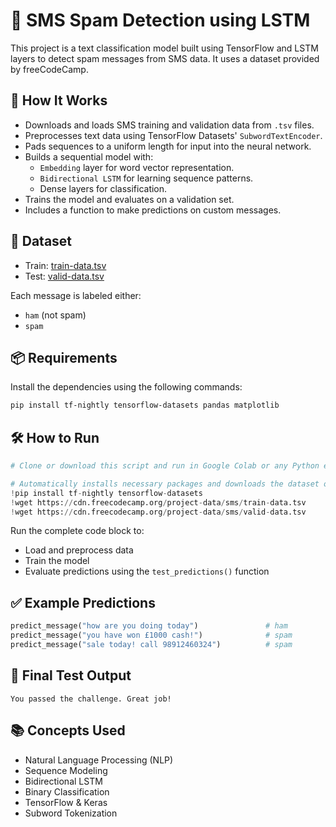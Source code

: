 # 📱 SMS Spam Detection using LSTM

This project is a text classification model built using TensorFlow and LSTM layers to detect spam messages from SMS data. It uses a dataset provided by freeCodeCamp.

## 🚀 How It Works

- Downloads and loads SMS training and validation data from `.tsv` files.
- Preprocesses text data using TensorFlow Datasets' `SubwordTextEncoder`.
- Pads sequences to a uniform length for input into the neural network.
- Builds a sequential model with:
  - `Embedding` layer for word vector representation.
  - `Bidirectional LSTM` for learning sequence patterns.
  - Dense layers for classification.
- Trains the model and evaluates on a validation set.
- Includes a function to make predictions on custom messages.

## 🧾 Dataset

- Train: [train-data.tsv](https://cdn.freecodecamp.org/project-data/sms/train-data.tsv)
- Test: [valid-data.tsv](https://cdn.freecodecamp.org/project-data/sms/valid-data.tsv)

Each message is labeled either:
- `ham` (not spam)
- `spam`

## 📦 Requirements

Install the dependencies using the following commands:

```bash
pip install tf-nightly tensorflow-datasets pandas matplotlib
```

## 🛠 How to Run

```python
# Clone or download this script and run in Google Colab or any Python environment.

# Automatically installs necessary packages and downloads the dataset or you can directly download the datasets files from this repository 
!pip install tf-nightly tensorflow-datasets
!wget https://cdn.freecodecamp.org/project-data/sms/train-data.tsv
!wget https://cdn.freecodecamp.org/project-data/sms/valid-data.tsv
```

Run the complete code block to:
- Load and preprocess data
- Train the model
- Evaluate predictions using the `test_predictions()` function

## ✅ Example Predictions

```python
predict_message("how are you doing today")               # ham
predict_message("you have won £1000 cash!")              # spam
predict_message("sale today! call 98912460324")          # spam
```

## 🏁 Final Test Output

```text
You passed the challenge. Great job!
```

## 📚 Concepts Used

- Natural Language Processing (NLP)
- Sequence Modeling
- Bidirectional LSTM
- Binary Classification
- TensorFlow & Keras
- Subword Tokenization


